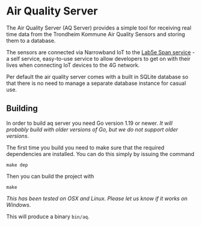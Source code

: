 # Air Quality Server

The Air Quality Server (AQ Server) provides a simple tool for
receiving real time data from the Trondheim Kommune Air Quality
Sensors and storing them to a database.  

The sensors are connected via Narrowband IoT to the [Lab5e Span
service](https://span.lab5e.com/) - a self service, easy-to-use
service to allow developers to get on with their lives when connecting
IoT devices to the 4G network.

Per default the air quality server comes with a built in SQLite
database so that there is no need to manage a separate database
instance for casual use.

## Building

In order to build aq server you need Go version 1.19 or newer.  *It
will probably build with older versions of Go, but we do not support
older versions*.

The first time you build you need to make sure that the required
dependencies are installed.  You can do this simply by issuing the
command

    make dep

Then you can build the project with

    make

*This has been tested on OSX and Linux.  Please let us know if it
works on Windows*.

This will produce a binary `bin/aq`.
